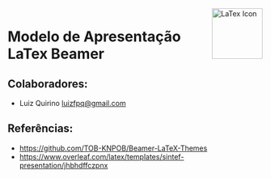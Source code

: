 <img src="https://upload.wikimedia.org/wikipedia/commons/9/92/LaTeX_logo.svg" alt="LaTex Icon" width="100px" align="right">

# Modelo de Apresentação LaTex Beamer

## Colaboradores:
 - Luiz Quirino <luizfpq@gmail.com>

## Referências:
 - https://github.com/TOB-KNPOB/Beamer-LaTeX-Themes
 - https://www.overleaf.com/latex/templates/sintef-presentation/jhbhdffczpnx
